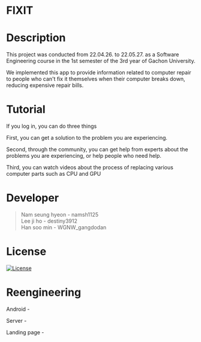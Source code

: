 # FIXIT

# Description

This project was conducted from 22.04.26. to 22.05.27. as a Software Engineering course in the 1st semester of the 3rd year of Gachon University.

We implemented this app to provide information related to computer repair to people who can't fix it themselves when their computer breaks down, reducing expensive repair bills.

# Tutorial

If you log in, you can do three things

First, you can get a solution to the problem you are experiencing.

Second, through the community, you can get help from experts about the problems you are experiencing, or help people who need help.

Third, you can watch videos about the process of replacing various computer parts such as CPU and GPU

# Developer

> Nam seung hyeon - namsh1125  
Lee ji ho - destiny3912  
Han soo min - WGNW_gangdodan

# License

[![License](https://img.shields.io/npm/l/mithril.svg)](https://github.com/FixIt-Dev-Team/FIxIt/blob/main/License)

# Reengineering

Android - 

Server - 

Landing page -
